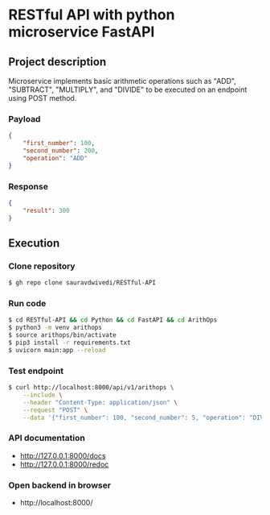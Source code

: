 # RESTful API with python microservice FastAPI

## Project description

Microservice implements basic arithmetic operations such as "ADD", "SUBTRACT", "MULTIPLY", and "DIVIDE" to be executed on an endpoint using POST method.

### Payload
```json
{
    "first_number": 100, 
    "second_number": 200, 
    "operation": "ADD"
}
```

### Response
```json
{
    "result": 300
}
```

## Execution

### Clone repository  

```bash
$ gh repo clone sauravdwivedi/RESTful-API
```

### Run code
  
```bash
$ cd RESTful-API && cd Python && cd FastAPI && cd ArithOps
$ python3 -m venv arithops
$ source arithops/bin/activate
$ pip3 install -r requirements.txt
$ uvicorn main:app --reload
```

### Test endpoint

```bash
$ curl http://localhost:8000/api/v1/arithops \
    --include \
    --header "Content-Type: application/json" \
    --request "POST" \
    --data '{"first_number": 100, "second_number": 5, "operation": "DIVIDE"}'
```

### API documentation

- http://127.0.0.1:8000/docs
- http://127.0.0.1:8000/redoc

### Open backend in browser

- http://localhost:8000/
